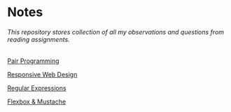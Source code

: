 # Notes

###### This repository stores collection of all my observations and questions from reading assignments.


[Pair Programming](pair-programming.md)

[Responsive Web Design](ResponsiveWebDesign.md)

[Regular Expressions](rwd-regex-notes.md)

[Flexbox & Mustache](read-03.md)
